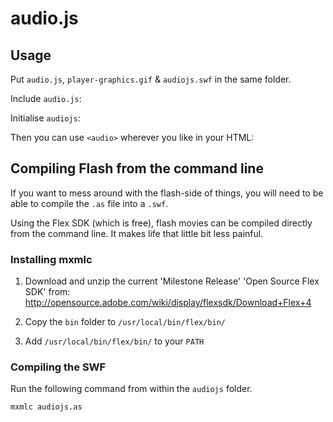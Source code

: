 # audio.js

## Usage

Put `audio.js`, `player-graphics.gif` & `audiojs.swf` in the same folder.

Include `audio.js`:
    <script src="/audiojs/audio.js"></script>

Initialise `audiojs`:
    <script>
      audiojs.events.ready(function() {
        var as = audiojs.createAll();
      });
    </script>

Then you can use `<audio>` wherever you like in your HTML:
    <audio src="/mp3/juicy.mp3" preload="auto" />

## Compiling Flash from the command line

If you want to mess around with the flash-side of things, you will need to be able to compile the `.as` file into a `.swf`.

Using the Flex SDK (which is free), flash movies can be compiled
directly from the command line. It makes life that little bit less painful.

### Installing mxmlc

1. Download and unzip the current 'Milestone Release' 'Open Source Flex SDK' from:
   <http://opensource.adobe.com/wiki/display/flexsdk/Download+Flex+4>

2. Copy the `bin` folder to `/usr/local/bin/flex/bin/`

3. Add `/usr/local/bin/flex/bin/` to your `PATH`

### Compiling the SWF

Run the following command from within the `audiojs` folder.

    mxmlc audiojs.as
